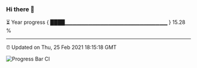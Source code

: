 ### Hi there 👋

⏳ Year progress { ████▁▁▁▁▁▁▁▁▁▁▁▁▁▁▁▁▁▁▁▁▁▁▁▁▁▁ } 15.28 %

---

⏰ Updated on Thu, 25 Feb 2021 18:15:18 GMT

![Progress Bar CI](https://github.com/liununu/liununu/workflows/Progress%20Bar%20CI/badge.svg)
